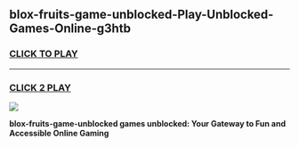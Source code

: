 
## blox-fruits-game-unblocked-Play-Unblocked-Games-Online-g3htb
<h3>
<a href="https://premium76.site?title=blox-fruits-game-unblocked&ref=25A">CLICK TO PLAY</a></h3>
<hr>

<h3>
<a href="https://premium76.site?title=blox-fruits-game-unblocked&ref=25A">CLICK 2 PLAY</a>
  
</h3>

<a href="https://premium76.site?title=blox-fruits-game-unblocked&ref=25A"><img src="https://clearcache.store/games.png"></a>


**blox-fruits-game-unblocked games unblocked: Your Gateway to Fun and Accessible Online Gaming**
